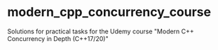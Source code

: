 # modern_cpp_concurrency_course
Solutions for practical tasks for the Udemy course "Modern C++ Concurrency in Depth (C++17/20)"
